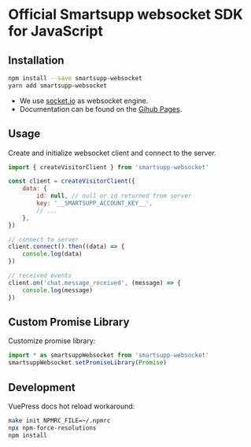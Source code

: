 # Official Smartsupp websocket SDK for JavaScript


## Installation

```bash
npm install --save smartsupp-websocket
yarn add smartsupp-websocket
```

- We use [socket.io](https://github.com/socketio/socket.io-client) as websocket engine.
- Documentation can be found on the [Gihub Pages](https://smartsupp.github.io/smartsupp-sdk-websocket/).


## Usage

Create and initialize websocket client and connect to the server.

```js
import { createVisitorClient } from 'smartsupp-websocket'

const client = createVisitorClient({
    data: {
        id: null, // null or id returned from server
        key: '__SMARTSUPP_ACCOUNT_KEY__',
        // ...
    },
})

// connect to server
client.connect().then((data) => {
    console.log(data)
})

// received events
client.on('chat.message_received', (message) => {
    console.log(message)
})
```


## Custom Promise Library

Customize promise library:

```js
import * as smartsuppWebsocket from 'smartsupp-websocket'
smartsuppWebsocket.setPromiseLibrary(Promise)
```


## Development

VuePress docs hot reload workaround:

```bash
make init NPMRC_FILE=~/.npmrc
npx npm-force-resolutions
npm install
```
